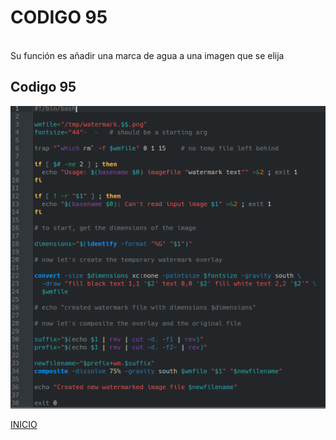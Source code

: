 # **CODIGO 95**
<br>
Su función es añadir una marca de agua a una imagen que se elija
<br>

## Codigo 95
![codigo95.png](codigo95.png)


[INICIO](https://github.com/SPM-UPVictoria/test-git-2130074/tree/main/README.md)